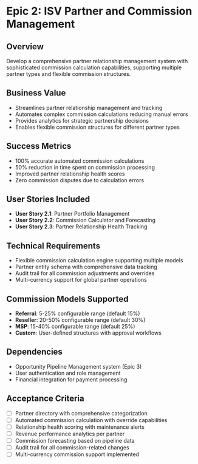 # Epic 2: ISV Partner and Commission Management

## Overview
Develop a comprehensive partner relationship management system with sophisticated commission calculation capabilities, supporting multiple partner types and flexible commission structures.

## Business Value
- Streamlines partner relationship management and tracking
- Automates complex commission calculations reducing manual errors
- Provides analytics for strategic partnership decisions
- Enables flexible commission structures for different partner types

## Success Metrics
- 100% accurate automated commission calculations
- 50% reduction in time spent on commission processing
- Improved partner relationship health scores
- Zero commission disputes due to calculation errors

## User Stories Included
- **User Story 2.1**: Partner Portfolio Management
- **User Story 2.2**: Commission Calculator and Forecasting
- **User Story 2.3**: Partner Relationship Health Tracking

## Technical Requirements
- Flexible commission calculation engine supporting multiple models
- Partner entity schema with comprehensive data tracking
- Audit trail for all commission adjustments and overrides
- Multi-currency support for global partner operations

## Commission Models Supported
- **Referral**: 5-25% configurable range (default 15%)
- **Reseller**: 20-50% configurable range (default 30%)
- **MSP**: 15-40% configurable range (default 25%)
- **Custom**: User-defined structures with approval workflows

## Dependencies
- Opportunity Pipeline Management system (Epic 3)
- User authentication and role management
- Financial integration for payment processing

## Acceptance Criteria
- [ ] Partner directory with comprehensive categorization
- [ ] Automated commission calculation with override capabilities
- [ ] Relationship health scoring with maintenance alerts
- [ ] Revenue performance analytics per partner
- [ ] Commission forecasting based on pipeline data
- [ ] Audit trail for all commission-related changes
- [ ] Multi-currency commission support implemented